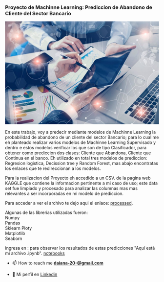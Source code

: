 ### Proyecto de Machinne Learning: Prediccion de Abandono de Cliente del Sector Bancario  
![](./src/imagenes/foto_noticia.jpg)  

En este trabajo, voy a predecir mediante modelos de Machinne Learning la probabilidad de abandono de un cliente del sector Bancario; para lo cual me eh planteado realizar varios modelos de Machinne Learning Supervisado y dentro e estos modelos verificar los que son de tipo Clasificador, para obtener como prediccion dos clases: Cliente que Abandona, Cliente que Continua en el banco. Eh utilizado en total tres modelos de prediccion: Regresion logistica, Decission tree y Random Forest, mas abajo encontratas los enlaces que te redireccionan a los modelos.

Para la realizacion del Proyecto eh accedido a un CSV. de la pagina web KAGGLE que contiene la informacion pertinente a mi caso de uso; este data set fue limpiado y procesado para analizar las columnas mas mas relevantes a ser incorporadas en mi modelo de prediccion.  

Para acceder a ver el archivo te dejo aqui el enlace: [processed](https://github.com/DaianaSaenz/proyecto-machine-learning/tree/master/src/data/processed).  

Algunas de las librerias utilizadas fueron:  
Numpy  
Pandas  
Sklearn 
Ploty  
Matplotlib  
Seaborn  
  

ingresa en : para observar los resultados de estas predicciones 
"Aquí está mi archivo .ipynb". [notebooks](https://github.com/DaianaSaenz/proyecto-machine-learning/blob/master/src/notebooks/decission_tree.ipynb)

- 📫 How to reach me **daiana-20-@gmail.com**

- :gem: Mi perfil en [Linkedin](https://www.linkedin.com/in/daiana-noelia-saenz)